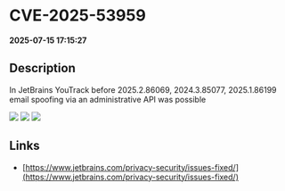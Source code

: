 # CVE-2025-53959

**2025-07-15 17:15:27**

## Description
In JetBrains YouTrack before 2025.2.86069, 
2024.3.85077, 
2025.1.86199 email spoofing via an administrative API was possible

![](https://img.shields.io/static/v1?label=Score&message=7.6&color=red)
![](https://img.shields.io/static/v1?label=Severity&message=HIGH&color=red)
![](https://img.shields.io/static/v1?label=CWE&message=Auth&color=green)

## Links
- [https://www.jetbrains.com/privacy-security/issues-fixed/](https://www.jetbrains.com/privacy-security/issues-fixed/)
